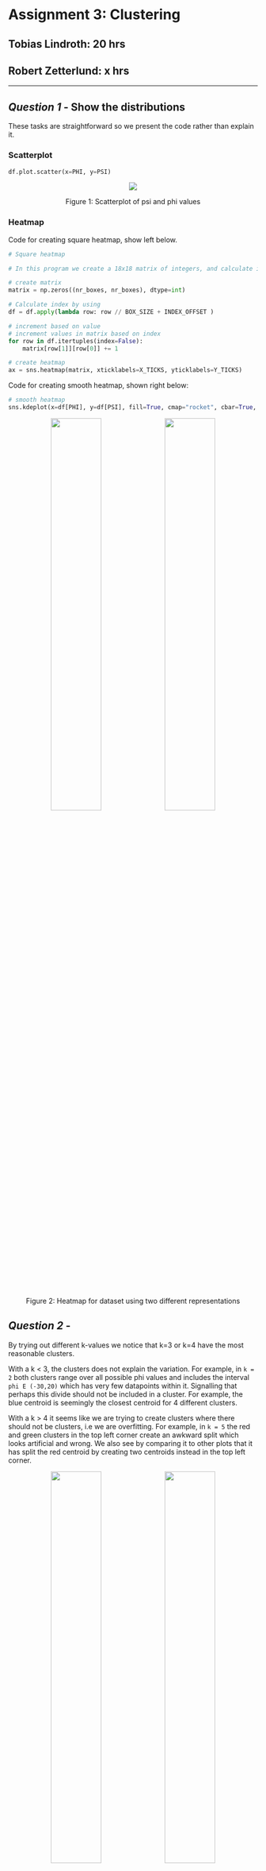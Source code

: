 # Assignment 3: Clustering

## Tobias Lindroth: 20 hrs

## Robert Zetterlund: x hrs

---

## _Question 1_ - Show the distributions

These tasks are straightforward so we present the code rather than explain it.


### Scatterplot
```python
df.plot.scatter(x=PHI, y=PSI)
```

<p align="center">
    <img src="fig/scatterplot.png">
    <p align="center">Figure 1: Scatterplot of psi and phi values <p>
<p>

### Heatmap

Code for creating square heatmap, show left below.

```python
# Square heatmap

# In this program we create a 18x18 matrix of integers, and calculate index by floor division

# create matrix
matrix = np.zeros((nr_boxes, nr_boxes), dtype=int)

# Calculate index by using
df = df.apply(lambda row: row // BOX_SIZE + INDEX_OFFSET )

# increment based on value
# increment values in matrix based on index
for row in df.itertuples(index=False):
    matrix[row[1]][row[0]] += 1

# create heatmap
ax = sns.heatmap(matrix, xticklabels=X_TICKS, yticklabels=Y_TICKS)
```

Code for creating smooth heatmap, shown right below:

```python
# smooth heatmap
sns.kdeplot(x=df[PHI], y=df[PSI], fill=True, cmap="rocket", cbar=True, thresh=0, levels=50)
```

<p align="center">
    <img src="fig/heatmap.png" width=45%>
    <img src="fig/heatmap_cool.png" width=45%>
    <p align="center">Figure 2: Heatmap for dataset using two different representations<p>
<p>

## _Question 2_ -

<!--
Use the K-means clustering method to cluster the phi and psi angle combinations in the data file.
a. Experiment with different values of K. Suggest an appropriate value of K for this task and motivate this choice.
-->

By trying out different k-values we notice that k=3 or k=4 have the most reasonable clusters.

With a k < 3, the clusters does not explain the variation. For example, in `k = 2` both clusters range over all possible phi values and includes the interval `phi E (-30,20)` which has very few datapoints within it. Signalling that perhaps this divide should not be included in a cluster. For example, the blue centroid is seemingly the closest centroid for 4 different clusters.

With a k > 4 it seems like we are trying to create clusters where there should not be clusters, i.e we are overfitting.
For example, in `k = 5` the red and green clusters in the top left corner create an awkward split which looks artificial and wrong. We also see by comparing it to other plots that it has split the red centroid by creating two centroids instead in the top left corner.

<p align="center">
<img src="fig/kmeans-2.png" width=45%>
    <img src="fig/kmeans-3.png" width=45%>
    <img src="fig/kmeans-4.png" width=45%>
    <img src="fig/kmeans-5.png" width=45%>   
    <p align="center">Figure 3: The clusters created using k-means for different k. The X:s indicates centroids.<p>
<p>

To decide whether k=3 or k=4 should be used we use an elbow curve as it can give an indication to what k-value fits the data best, that is, how many clusters we should use. In the figure below we can clearly see an elbow at k=3, hence the elbow curves indicates that 3 clusters is the best fit.

<p align="center">
    <img src="fig/elbow_curve.png">
    <p align="center">Figure 4: The elbow curve indicating we should use 3 clusters. <p>
<p>

The calculation of the elbow curve was done by:

For each k (k=2 to k=10), taking the sum of the squared distances of samples to the nearest cluster centre. See the code snippet below.

```python
distorsions = []
for k in range(2, 10):
    kmeans = KMeans(n_clusters=k)
    kmeans.fit(X)
    distorsions.append(kmeans.inertia_)

#inertia is the sum of squared distances of samples to    their closest cluster center.
```

Since both our own experiment with different k-values and the elbow curved indicate k=3 to be a good value, we deem 3 to be the most suitable k-value for this task.

### Validation

<!-- b. Validate the clusters that are found with the chosen value of K. -->

We validate the clusters by checking if the clusters still are stable even if we remove a proportion of the points. We remove a random 25% of the points and examine if the labeling remains similar. We choose 25% as we believe that is enough to have an affect on the clusters, but not change the dataset dramatically.

<p align="center" >
    <img src="fig/kmeans-3.png" width=40%>
    <img src="fig/kmeans-3-removal.png" width=80%>
    <p align="center">Figure 5: The original clusters compared to the clusters created when removing a random 25% of the points. <p>
<p>

In the figures above we see the original clusters compared to 4 figures with clusters created after removing a random 25% of the points. We notice that the shapes of the clusters almost do not change at all. There are minor changes but it is still the same clusters. This indicates that the clusters are stable.

We also notice that the colors of the clusters change in different runs. This does however not mean that the clusters are unstable since the initial centroids are different each time. Suppose that points nearest to “centre 1” are shown in blue, those nearest “centre 2” are shown in green and those nearest “centre 3” are shown in red. Which of the clusters we have found happens to be blue might change from one run to the next since the centres start off in different places and end up in different places, “centre 1” from one run might end up near to where “centre 2” ended up in another run.

So, we always find roughly the same clusters when performing k-means with k=3 on different subsets of the dataset and hence we deem these clusters to be stable.


### Do the clusters found seem reasonable?

<!--
c. Do the clusters found in part (a) seem reasonable?
-->

By looking at the figure below we notice that there are some aspects of the clustering that does not seem very reasonable. For example, the bottom left points, see label 1 in figure below, should probably not be in the blue set, but rather in the red. This is because psi=-180 is the same as psi=180 and hence the points in the bottom left should actually be in the red cluster as they are more connected to that cluster.

Furthermore, it seems unreasonable for the green cluster to be so scattered, see label 2 in figure below. It would probably be more reasonable if it was divided into two clusters. The points at the top and bottom in one cluster, and the points in the middle as another.

One could also argue that the points in the absolute bottom right corner, see label 3 in figure below (and possible some in the top right corner) should belong to the red set, as phi=-180 is the same as phi=180 (and again psi=-180 is the same as psi=180).

<p align="center">
    <img src="fig/kmeans-3-resonable.png" width="70%">
    <p align="center">Figure 6: The clusters created using k-means with k=3.  <p>
<p>

### Can you change the data to get better results?

<!--d. Can you change the data to get better results (or the same results in a simpler
way)? (Hint: since both phi and psi are periodic attributes, you can think of shifting/translating them by some value and then use the modulo operation.)
-->

By looking at the plots above, we notice two "divides", one at approximately `phi=0` and `psi=-110`. Below is a plot with added lines.

<p align="center">
    <img src="fig/kmeans-3-lines.png">
    <p align="center">Figure 7: The clusters created using k-means with k=3. The X:s indicates centroids.<p>
<p>

We reason that due to the periodic attributes we can show negative values as positive values by adding `360`, essentially shifting them. This would in practice revolve in the following result

|         |     | value  | shift? | new value |
| :-----: | :-: | :----: | :----: | :-------: |
| **phi** |     |  > 0   |   no   |    phi    |
| **phi** |     |  < 0   |  yes   |  phi+360  |
| **psi** |     | > -110 |   no   |    psi    |
| **psi** |     | < -110 |  yes   |  psi+360  |

```python
# shift phi by 180, new range is 0 >-> 360
# shift psi by 70, new range is -110 >-> 250
df[PHI] = df[PHI].apply(lambda phi: phi + 360 if phi < 0 else phi)
df[PSI] = df[PSI].apply(lambda psi: psi + 360 if psi < -110 else psi)
```

What happens to the elbow curve, should we select new value for k? Lets see by comparing the two elbows curve, the elbow curve to the right is the one with shifted values.

<p align="center">
<img src="fig/elbow_curve.png" width=45%>
    <img src="fig/elbow_curve_shifted.png" width=45%>
<p align="center">Figure 8: A comparison between the elbow curve created before shifting the data (left), and the elbow curve created after (right).<p>    
<p>

We see that we improve the cumulative sum of the neighbors (the y axis) but that the optimal value for k remains, `k = 3`.

We plot the datapoints again using kmeans with shifted axises and get a visually more reasonable clusters that does not bridge any divides.

<p align="center">
    <img src="fig/kmeans-3-shift.png">
    <p align="center">Figure 9: The clusters created using k-means with k=3 after shifting the data. The X:s indicates centroids. <p>
<p>

## _Question 3_

<!--
3. Use the DBSCAN method to cluster the phi and psi angle combinations in the data
file.
a. Motivate:
-->

## a - Motivate

<!--We will try to motivate our choice of the minimum number of samples and selecting the maximum distance by looking at heatmaps that we have generated. We will also look at a variant of the elbow-method to find an epsilon.-->

### i - the choice of the minimum number of samples in the neighbourhood for a point to be considered as a core point

_[To preface, we are not entirely sure how to motivate this number, we have googled quite a bit but with no luck]_

Things we had in mind when we chose the number:

- Do not form clusters of noise, hence we do not want to choose a to low minPts. Assisted by looking at our heatmaps.
- The value should be picked by someone with domain knowledge, i.e. not us.
- Given an arbitrarily chosen epsilon, we wanted to ensure that clusters we could visually motivate would be classified as such, and also that potential "bridges" across subsets of clusters.

Again, we did not really have any foundation when it came to this, we decided to test different values and ended up choosing 42. We decided that we would pick a suitable epsilon based on the value of minPts. It was noted online that this was an acceptable approach and we explore choosing this value more in depth in part d.

### ii - the choice of the maximum distance between two samples belonging to the same neighbourhood (“eps” or “epsilon”).

The following lines of code uses the algorithm explained in this [paper](https://iopscience.iop.org/article/10.1088/1755-1315/31/1/012012/pdf), via this [medium article](https://towardsdatascience.com/machine-learning-clustering-dbscan-determine-the-optimal-value-for-epsilon-eps-python-example-3100091cfbc), but **we changed** so that it takes the largest distance within in all k neighbours. If it takes the nearest it will get identical results for all `k>0`.

We found that this methodology worked well, and intuitively we motivate the adjustment in by the following statements:

- We want to have core points within clusters, given a sufficiently dense cluster and value of `k` it does not really matter if the value of epsilon increases.

- When the largest distance to the "k":th neighbor changest the most, it is possible that we encounter noise. So by picking the value of largest distance, we have made a distinction between noise and clusters that is reasonable.

- In contrary to the article (from medium) in which we found the algorithm, it performs differently based on the value of kmeans.

Here is how it is implemented:

```python
# init nearest neighbors with our dataset
neigh = NearestNeighbors(n_neighbors=n_neighbors)
nbrs = neigh.fit(X)

# get distances
(distances, _) = nbrs.kneighbors(X)

# Sort each node's distances to its closest n_neighbors neighbors
distances = np.sort(distances, axis=0)

# For each node, pick out the distance to the neighbor (out of closest n_neighbors) that is furthest away.
distances = distances[:, -1]

# find index of largest difference (make a distinction of 28750,
# since the plot looks exponental and we're only interested in "elbow" area.)
index = np.diff(distances[0:28750]).argmax()
```

Using `n_neighbors=42`, we get an epsilon of `19`, which we will use for the remainder of the analysis.

It is possible to argue our tweak to the algorithm, as this arbitrary distinction that noise begin at the largest jump in distance can have it's flaws. We also note that for large values of `n_neighbors` our approach performs poorly. But this proved effective for us and it seems that approaches are inherently data-dependent. We learn that it is important to have the amount of core points in mind and (although again, it is data dependent on the densisty) make sure that some non-core points are classified as well.

## b - Highlight clusters found using DBSCAN, Barplot and outliers.

<!--b. Highlight the clusters found using DBSCAN and any outliers in a scatter plot. How many outliers are found? Plot a bar chart to show which amino acid residue types are most frequently outliers.-->

### Scatterplot DBSCAN

Our code for creating a DBSCAN make use of masks.

```python
# create array same size as dataset, init as all false
core_samples_mask = np.zeros_like(db.labels_, dtype=bool)
# Take array and make boolean true for indices of core nodes
core_samples_mask[db.core_sample_indices_] = True
# ...
for u_label, color in zip(unique_labels, colors):
    # u_label is -1 if not part of cluster, ie. noise
    isNoise = u_label == -1

    # make unassigned datapoints grey
    if isNoise:
        color = "grey"
        noiseMask = (labels == u_label)

    # create mask for labels, used for selecting which datapoints to plot
    class_member_mask = (labels == u_label)
    # create mask for non core datapoints within current loop's members
    non_core = X[class_member_mask & ~core_samples_mask]
    # create mask for core datapoints within current loop's members
    core = X[class_member_mask & core_samples_mask]

    # do regular scatterplots ...
```

<p align="center">
    <img src="fig/dbscan-19-42.png"> 
    <p align="center">Figure 10: DBSCAN with epsilon=19, minPts=42<p>
<p>

### Barplot of noise

Using the same code as above, we use the `noisemask` and apply it to the dataframe. Then we count the occurence of each residue name and plot accordingly.

```python
# apply noisemask to dataframe
df_noise = df[noiseMask]
# count number of each name occuring in df, create column counts to store value
df_noise = df_noise
                   .groupby(['residue name'])
                   .size()
                   .reset_index(name='counts')

#create barplot
sns.barplot(x=df_noise["residue name"], y=df_noise["counts"])
```

<p align="center">
    <img src="fig/barplot.png"> 
    <p align="center">Figure 11: Barplot of noise of above DBSCAN<p>
<p>

In total we have `327` noise points (outliers).

## c - Compare DBSCAN and K-means

When looking at the clusters found by K-means and those found using DBSCAN we find some similarities, but mostly differences.

The clusters are similar in the way that both methods found 3 clusters (This is however largely affected by our choice of parameters).

But even though they have the same amount of clusters, the clusters are very different. K-means splitted the points to the right into two clusters and kept the ones at the left as a single cluster while DBSCAN did the opposite. The clusters created by DBSCAN seems more reasonable those created by K-means. This is because when looking at the clusters, it is more clear that the points to the left should be divided into two clusters than that those to the right should be.

Furthermore we can see that the clusters created by DBSCAN are more compact clusters as it leaves outliers out of clusters. K-means at the other hand puts every node into clusters even though they sometimes clearly should not be in a cluster.

An interesting note is that if we had done the clustering by hand, we would probably have chosen a mixture between K-means and DBSCAN. That is, we would have divided both the points to the rigth and the ones to left into two clusters, in total four clusters.

<p align="center">
    <img src="fig/kmeans-3-shift.png" width=45%>
    <img src="fig/dbscan-19-42.png" width=45%>   
    <p align="center">Figure 12: The clusters created by k-means to the left and the clusters created by dbscan to the right.<p>
<p>

## d - Robust to small changes?

<!-- d. Discuss whether the clusters found using DBSCAN are robust to small changes
in the minimum number of samples in the neighbourhood for a point to be considered as a core point, and/or the choice of the maximum distance between two samples belonging to the same neighbourhood (“eps” or “epsilon”). -->

By looking at what happens when epsilon or minPts is changed by a small value, one notices that dbscan can be very sensitive to these parameters.

When changing one parameter at a time, we see that the clusters we have found are very sensitive to an increase in the maximum distance between two samples belonging to the same neighbourhood a little. The top left cluster is engulfed into the large cluster. This is because epsilon now is large enough for a "bridge" to be created by the top left cluster and the large cluster.

<p align="center">
    <img src="fig/dbscan-17-42.png" width=45%>
    <img src="fig/dbscan-21-42.png" width=45%>  
    <img src="fig/dbscan-19-40.png" width=45%>  
    <img src="fig/dbscan-19-44.png" width=45%>   
    <p align="center">Figure 13: Top left (eps=17, minPts=42). Top Right (eps=21, minPts=42). Bottom left (eps=19, minPts=42). Bottom right (eps=19, minPts=44)<p>
<p>

When changing both parameters at the same time, we see the same thing. The top left cluster is engulfed into the large cluster when epsilon is increased.

The clusters are of course also effected by changes in minPts, but in our case it was an increase in epsilon that created a large difference. In another case it might be a change in minPts that changes the clusters fundamentally.

<p align="center">
    <img src="fig/dbscan-17-40.png" width=45%>
    <img src="fig/dbscan-17-44.png" width=45%>  
    <img src="fig/dbscan-21-40.png" width=45%>  
    <img src="fig/dbscan-21-44.png" width=45%>   
    <p align="center">Figure 14: Top left (eps=17, minPts=40). Top Right (eps=17, minPts=44). Bottom left (eps=21, minPts=40). Bottom right (eps=21, minPts=44) <p>
<p>

The fact that DBSCAN is so sensitive to the minimum number of samples in the neighbourhood for a point to be considered as a core point, and/or the choice of the maximum distance between two samples belonging to the same neighbourhood, shows how important it is to choose these parameters carefully. A small increase or decrease can change the clusters fundamentally.

## _Question 4_

<!--
4. The data file can be stratified by amino acid residue type. Investigate how the clusters found for amino acid residues of type PRO differ from the general clusters. Similarly, investigate how the clusters found for amino acid residues of type GLY differ from the general clusters. Remember that parameters might have to be adjusted from those used in previous questions.
-->

### PRO

First we look at a scatterplot highlighting the amino acids with the PRO residue name.

<p align="center">
    <img src="fig/q4/highlight-PRO.png" width="70%">
    <p align="center">Figure 15: A scatterplot highlighting amino acids with residue name PRO.<p>
<p>

We notice that amino acids with residue name PRO are can be classified into one or two clusters, since they are primarily in the phi range of 250 to 350, also they range somewhat consistently across phi -100 to 200. They are not evenly distributed through the entire dataset which lead us to believe that amino acids with residue name PRO are similar in characteristic and can be labeled with _somewhat_ precision.

Now for a more analytical analysis, we find suitable k using elbow curve and find that PRO has a `k = 3`.

<p align="center">
    <img src="fig/q4/elbow-PRO.png" width="45%"> 
    <img src="fig/q4/kmeans-PRO.png" width="45%"> 
    <p align="center">Figure 16: The elbow curve indicating 3 to be the most suitable k and the clusters created by k-means using k=3.<p>
<p>
<!-- align="center">Elbow curve for residue type PRO, we find the largest inertia on k = 3, altough 6 is a value of interest -->

Comparatively little noise is noted when looking at the PRO dataset, verified by our DBSCAN below. We find that by using DBSCAN with reasonable chosen values of `epsilon` and `min_samples` provides one or two clusters.

<p align="center">
    <img src="fig/q4/dbscan-PRO-1.png" width="45%">    
    <img src="fig/q4/dbscan-PRO.png" width="45%">
    <p align="center">Figure 17: The clusters created when using different values of eps and minPts for DBSCAN.<p>
<p>

We notice that the only similarity between the clusters found for PRO and the general clusters is that k-means found 3 clusters in both cases. Otherwise the clusters found looks completly different, both when it comes to shape and noise and both for k-means and DBSCAN. This seems however reasonable as the distribution of the points is so different. 


### GLY

First we look at a scatterplot highlighting the amino acids with the GLY residue name.

<p align="center">
    <img src="fig/q4/highlight-GLY.png" width="70%">
    <p align="center">Figure 18: A scatterplot highlighting amino acids with residue name GLY.<p>
<p>

The scatterplot shows how the distribution of GLY-points is quite similar to the distribution of all points. This indicates that the clusters of GLY might be quite similar to the general clusters. The GLY-points are quite scattered,with a lot of noise, which indicates that amino acids with residue name GLY are not similar in characteristic and therefore can be difficult to label with precision.

In order to compare the clusters, we find suitable k using elbow curve and find that GLY has a `k = 4`.

<p align="center">
    <img src="fig/q4/elbow-GLY.png" width="45%"> 
    <img src="fig/q4/kmeans-GLY.png" width="45%">
    <p align="center">Figure 19: The elbow curve indicating 4 to be the most suitable k and the clusters created by k-means using k=4.<p>
<p>

We find that by using DBSCAN with reasonable chosen values of `epsilon` and `min_samples` provides three or four clusters.

<p align="center">
    <img src="fig/q4/dbscan-GLY.png" width="45%">  
    <img src="fig/q4/dbscan-GLY-4.png" width="45%">
    <p align="center">Figure 20: The clusters created when using different values of eps and minPts for DBSCAN.<p>  
<p>

In this case, we would argue that dbscan more accurately finds 3 clusters than kmeans did. 

We notice that even though the distribution of GLY-points is quite similiar to the general distribution, the clusters created by both DBSCAN and k-means are quite different from the general clusters. For example, k-means found 4 clusters for GLY whilst it found 3 general clusters. In DBSCAN the red and the green cluster from the general clusters (see figure 10) looks very different from the yellow and green cluster in figure 20. 

We note however that the clusters found from GLY are much more alike the general clusters than the clusters found from PRO. For example, in DBSCAN (GLY) with 3 clusters, the bottom left cluster (red) is very similar to the bottom left cluster in the general clusters found by DBSCAN.

This seems reasonable as the the distribution of GLY-points are a lot more similar to the general distribution than the distribution of the PRO-points. 
